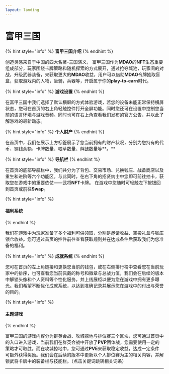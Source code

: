 ```yaml
---
layout: landing
---
```


# 富甲三国

{% hint style="info" %}
**富甲三国介绍**
{% endhint %}

创造灵感来自于中国的四大名著-三国演义， 富甲三国作为**MDAO**的**NFT**生态重要组成部分，玩家围绕卡牌策略和随机探索的方式展开，通过抢夺城池，玩家间的对战，升级武器装备，来获取更大的**MDAO**收益，用户可以借助**MDAO**令牌抽取盲盒，获取游戏内的人物，坐骑，兵器等，开启属于你的**play-to-earn**时代。

{% hint style="info" %}
**游戏设置**
{% endhint %}

在富甲三国中我们选择了默认横屏的方式体验游戏，若您的设备未能正常保持横屏状态，您可在首页的右上角轻触控件打开全屏功能。同时您还可在设置中控制您当前的语言环境与游戏音频。同时也可在右上角查看我们发布的官方公告，并以此了解游戏的最新动态。

{% hint style="info" %}
**个人财产**
{% endhint %}

在首页中，我们在展示上方标签展示了您当前拥有的财产状况，分别为您持有的代币、铜钱余额、卡牌数量、粮草数量、衅鼓数量等**。**

{% hint style="info" %}
**导航栏**
{% endhint %}

在首页的底部导航栏中，我们共分为了背包、交易市场、兑换钱庄、战备商店以及重生和进阶等六个功能区。与此同时，在右下角的招贤纳士中您即可前往抽卡，获取您在游戏中的重要依仗——武将**NFT**卡牌。 在游戏中您随时可轻触左下按钮回到首页或前往**Swap**。

{% hint style="info" %}
#### **福利系统**
{% endhint %}

我们在游戏中为玩家准备了多个福利可供领取，分别是邀请收益、空投礼盒与钱庄锁仓收益。您可通过首页的控件前往查看获取规则并在达成条件后获取我们为您准备的福利。

{% hint style="info" %}
**成就系统**
{% endhint %}

您可在首页的左上角链接和更换您当前的钱包，或在右侧排行榜中查看您在当前玩家中的排序，也可查看您当前佩戴的称号和徽章与总战力值，我们会在后续的版本中解锁头像和个人资料等个性化服务，并上线展柜以便为您在游戏中拥有更多曝光。我们希望不断优化成就系统，以达到准确记录并展示您在游戏中的付出与荣誉的目的。

{% hint style="info" %}
#### **主题游戏**
{% endhint %}

富甲三国的游戏内容分为群英会战、攻城掠地与排位赛三个区块，您可通过首页中的入口进入游戏，当前我们在群英会战中开放了**PVP**团体战，您需要使用一定的策略才可取胜。而在攻城掠地中，您可通过**PVE**来获取稳定收益，达成一定条件可额外获得奖励。我们会在后续的版本中更新以个人排位赛为主的相关内容，并解锁武将卡牌中的装备栏与技能栏。（点击关键词跳转相关词条）











****
